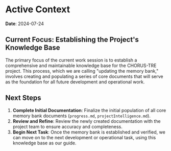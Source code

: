 # Active Context

**Date**: 2024-07-24

## Current Focus: Establishing the Project's Knowledge Base

The primary focus of the current work session is to establish a comprehensive and maintainable knowledge base for the CHORUS-TRE project. This process, which we are calling "updating the memory bank," involves creating and populating a series of core documents that will serve as the foundation for all future development and operational work.

## Next Steps

1.  **Complete Initial Documentation**: Finalize the initial population of all core memory bank documents (`progress.md`, `projectIntelligence.md`).
2.  **Review and Refine**: Review the newly created documentation with the project team to ensure accuracy and completeness.
3.  **Begin Next Task**: Once the memory bank is established and verified, we can move on to the next development or operational task, using this knowledge base as our guide.
